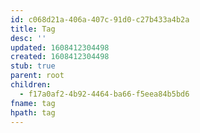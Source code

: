 ```yaml
---
id: c068d21a-406a-407c-91d0-c27b433a4b2a
title: Tag
desc: ''
updated: 1608412304498
created: 1608412304498
stub: true
parent: root
children:
  - f17a0af2-4b92-4464-ba66-f5eea84b5bd6
fname: tag
hpath: tag
---
```



